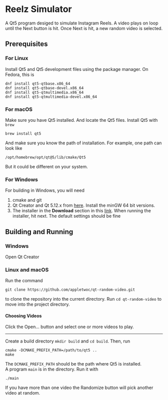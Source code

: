 # Reelz Simulator
A Qt5 program desiged to simulate Instagram Reels. A video plays on loop until the Next button is hit. Once
Next is hit, a new random video is selected.

## Prerequisites
### For Linux
Install Qt5 and Qt5 development files using the package manager. On Fedora, this is 
```
dnf install qt5-qtbase.x86_64
dnf install qt5-qtbase-devel.x86_64
dnf install qt5-qtmultimedia.x86_64
dnf install qt5-qtmultimedia-devel.x86_64
```
### For macOS
Make sure you have Qt5 installed. And locate the Qt5 files. Install Qt5 with `brew`
```
brew install qt5
```
And make sure you know the path of installation. For example, one path can look like
```
/opt/homebrew/opt/qt@5/lib/cmake/Qt5
```
But it could be different on your system.

### For Windows
For building in Windows, you will need
1. cmake and git
2. Qt Creator and Qt 5.12.x from [here](https://www.qt.io/offline-installers). Install the minGW 64 bit versions.
3. The installer in the **Download** section in this [link](http://forum.doom9.org/showthread.php?t=156191).
When running the installer, hit next. The default settings should be fine

## Building and Running
### Windows
Open Qt Creator

### Linux and macOS
Run the command
```
git clone https://github.com/appletwoc/qt-random-video.git
```
to clone the repository into the current directory. Run `cd qt-random-video` to move into the
project directory.

#### Choosing Videos
Click the Open... button and select one or more videos to play.

--- 

Create a build directory `mkdir build` and `cd build`. Then, run
```
cmake -DCMAKE_PREFIX_PATH=/path/to/qt5 ..
make
```
The `DCMAKE_PREFIX_PATH` should be the path where Qt5 is installed.<br>
A program `main` is in the directory. Run it with
```
./main
```
If you have more than one video the Randomize button will pick another video at random.
